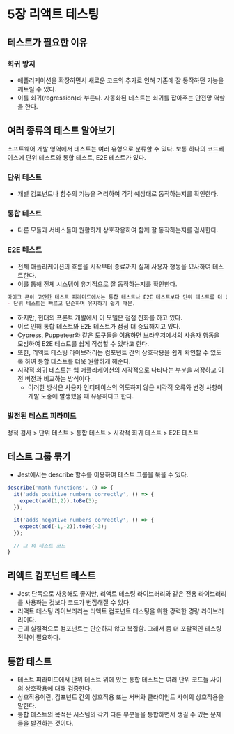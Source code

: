 # 5장 리액트 테스팅
## 테스트가 필요한 이유
### 회귀 방지
- 애플리케이션을 확장하면서 새로운 코드의 추가로 인해 기존에 잘 동작하던 기능을 깨트릴 수 있다.
- 이를 회귀(regression)라 부른다. 자동화된 테스트는 회귀를 잡아주는 안전망 역할을 한다.

## 여러 종류의 테스트 알아보기
소프트웨어 개발 영역에서 테스트는 여러 유형으로 분류할 수 있다.
보통 하나의 코드베이스에 단위 테스트와 통합 테스트, E2E 테스트가 있다.
### 단위 테스트
- 개별 컴포넌트나 함수의 기능을 격리하여 각각 예상대로 동작하는지를 확인한다.

### 통합 테스트
- 다른 모듈과 서비스들이 원활하게 상호작용하여 함께 잘 동작하는지를 검사한다.

### E2E 테스트
- 전체 애플리케이션의 흐름을 시작부터 종료까지 실제 사용자 행동을 묘사하여 테스트한다.
- 이를 통해 전체 시스템이 유기적으로 잘 동작하는지를 확인한다.

```md
마이크 콘이 고안한 테스트 피라미드에서는 통합 테스트나 E2E 테스트보다 단위 테스트를 더 많이 수행할 것을 권장한다고 한다.
- 단위 테스트는 빠르고 단순하며 유지하기 쉽기 때문.
```

- 하지만, 현대의 프론트 개발에서 이 모델은 점점 진화를 하고 있다.
- 이로 인해 통합 테스트와 E2E 테스트가 점점 더 중요해지고 있다.
- Cypress, Puppeteer와 같은 도구들을 이용하면 브라우저에서의 사용자 행동을 모방하여 E2E 테스트를 쉽게 작성할 수 있다고 한다.
- 또한, 리액트 테스팅 라이브러리는 컴포넌트 간의 상호작용을 쉽게 확인할 수 있도록 하여 통합 테스트를 더욱 원활하게 해준다.
- 시각적 회귀 테스트는 웹 애플리케이션의 시각적으로 나타나는 부분을 저장하고 이전 버전과 비교하는 방식이다.
  - 이러한 방식은 사용자 인터페이스의 의도하지 않은 시각적 오류와 변경 사항이 개발 도중에 발생했을 때 유용하다고 한다.
 
### 발전된 테스트 피라미드
정적 검사 > 단위 테스트 > 통합 테스트 > 시각적 회귀 테스트 > E2E 테스트


## 테스트 그룹 묶기
- Jest에서는 describe 함수를 이용하여 테스트 그룹을 묶을 수 있다.
```ts
describe('math functions', () => {
  it('adds positive numbers correctly', () => {
    expect(add(1,2)).toBe(3);
  });

  it('adds negative numbers correctly', () => {
    expect(add(-1,-2)).toBe(-3);
  });

  // 그 외 테스트 코드
}
```

## 리액트 컴포넌트 테스트
- Jest 단독으로 사용해도 좋지만, 리액트 테스팅 라이브러리와 같은 전용 라이브러리를 사용하는 것보다 코드가 번잡해질 수 있다.
- 리액트 테스팅 라이브러리는 리액트 컴포넌트 테스팅을 위한 강력한 경량 라이브러리이다.
- 근데 실질적으로 컴포넌트는 단순하지 않고 복잡함. 그래서 좀 더 포괄적인 테스팅 전략이 필요하다.

## 통합 테스트
- 테스트 피라미드에서 단위 테스트 위에 있는 통합 테스트는 여러 단위 코드들 사이의 상호작용에 대해 검증한다.
- 상호작용이란, 컴포넌트 간의 상호작용 또는 서버와 클라이언트 사이의 상호작용을 말한다.
- 통합 테스트의 목적은 시스템의 각기 다른 부분들을 통합하면서 생길 수 있는 문제들을 발견하는 것이다.
